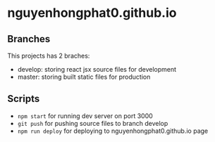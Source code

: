 # nguyenhongphat0.github.io

## Branches
This projects has 2 braches:
- develop: storing react jsx source files for development
- master: storing built static files for production

## Scripts
- `npm start` for running dev server on port 3000
- `git push` for pushing source files to branch develop
- `npm run deploy` for deploying to nguyenhongphat0.github.io page
